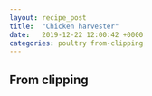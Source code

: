 ```yaml
---
layout: recipe_post
title:  "Chicken harvester"
date:   2019-12-22 12:00:42 +0000
categories: poultry from-clipping
---
```


## From clipping
